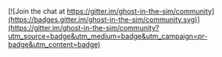 
[![Join the chat at https://gitter.im/ghost-in-the-sim/community](https://badges.gitter.im/ghost-in-the-sim/community.svg)](https://gitter.im/ghost-in-the-sim/community?utm_source=badge&utm_medium=badge&utm_campaign=pr-badge&utm_content=badge)
